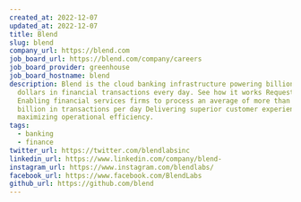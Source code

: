 ```yaml
---
created_at: 2022-12-07
updated_at: 2022-12-07
title: Blend
slug: blend
company_url: https://blend.com
job_board_url: https://blend.com/company/careers
job_board_provider: greenhouse
job_board_hostname: blend
description: Blend is the cloud banking infrastructure powering billions of
  dollars in financial transactions every day. See how it works Request a demo
  Enabling financial services firms to process an average of more than $5
  billion in transactions per day Delivering superior customer experiences while
  maximizing operational efficiency.
tags:
  - banking
  - finance
twitter_url: https://twitter.com/blendlabsinc
linkedin_url: https://www.linkedin.com/company/blend-
instagram_url: https://www.instagram.com/blendlabs/
facebook_url: https://www.facebook.com/BlendLabs
github_url: https://github.com/blend
---
```

